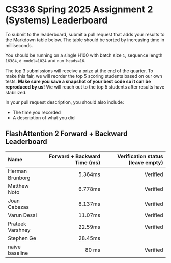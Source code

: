 # CS336 Spring 2025 Assignment 2 (Systems) Leaderboard

To submit to the leaderboard, submit a pull request that adds your results to the Markdown table below.
The table should be sorted by increasing time in milliseconds.

You should be running on a single H100 with batch size `1`, sequence length `16384`, `d_model=1024` and `num_heads=16`.

The top 3 submissions will receive a prize at the end of the quarter.
To make this fair, we will reorder the top 5 scoring students based on our own tests.
**Make sure you save a snapshot of your best code so it can be reproduced by us!**
We will reach out to the top 5 students after results have stabilized.

In your pull request description, you should also include:

- The time you recorded
- A description of what you did

## FlashAttention 2 Forward + Backward Leaderboard

| Name            | Forward + Backward Time (ms) | Verification status (leave empty) |
| :-------------- | ---------------------------: | --------------------------------: |
| Herman Brunborg |                     5.364ms  |                          Verified | 
| Matthew Noto    |                     6.778ms  |                          Verified |
| Joan Cabezas    |                     8.137ms  |                          Verified |
| Varun Desai     |                     11.07ms  |                          Verified | 
| Prateek Varshney|                     22.59ms  |                          Verified | 
| Stephen Ge      |                     28.45ms  |                                   |
| naive baseline  |                        80 ms |                          Verified |
